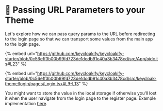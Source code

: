 # 🚛 Passing URL Parameters to your Theme

Let's explore how we can pass query params to the URL before redirecting to the login page so that we can transport some values from the main app to the login page.

{% embed url="https://github.com/keycloakify/keycloakify-starter/blob/0c56eff3b00b99fd723de1dcdb91c40a3b3478cd/src/App/oidc.ts#L23" %}

{% embed url="https://github.com/keycloakify/keycloakify-starter/blob/0c56eff3b00b99fd723de1dcdb91c40a3b3478cd/src/keycloak-theme/login/pages/Login.tsx#L9-L13" %}

You might want to store the value in the local storage if otherwise you'll lost it when the user navigate from the login page to the register page. Example implementation [here](https://github.com/InseeFrLab/onyxia/blob/40d393973398f5bbcea60d7cd9a9a9e0267bd273/web/src/keycloak-theme/login/onyxiaInstancePublicUrl.ts#L6-L28).
